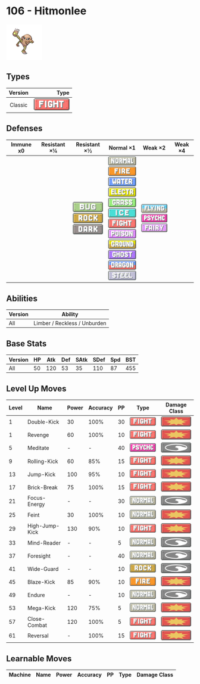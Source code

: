 # 106 - Hitmonlee

![hitmonlee](../img/pokemon/106.png)

## Types

| Version | Type                                   |
| :-----: | -------------------------------------: |
| Classic | ![fighting](../img/types/fighting.png) |

## Defenses

| Immune x0 | Resistant ×¼ | Resistant ×½                                                                                       | Normal ×1                                                                                                                                                                                                                                                                                                                                                                                                                                                             | Weak ×2                                                                                                          | Weak ×4 |
| --------- | ------------ | -------------------------------------------------------------------------------------------------- | --------------------------------------------------------------------------------------------------------------------------------------------------------------------------------------------------------------------------------------------------------------------------------------------------------------------------------------------------------------------------------------------------------------------------------------------------------------------- | ---------------------------------------------------------------------------------------------------------------- | ------- |
|           |              | ![bug](../img/types/bug.png)<br/>![rock](../img/types/rock.png)<br/>![dark](../img/types/dark.png) | ![normal](../img/types/normal.png)<br/>![fire](../img/types/fire.png)<br/>![water](../img/types/water.png)<br/>![electric](../img/types/electric.png)<br/>![grass](../img/types/grass.png)<br/>![ice](../img/types/ice.png)<br/>![fighting](../img/types/fighting.png)<br/>![poison](../img/types/poison.png)<br/>![ground](../img/types/ground.png)<br/>![ghost](../img/types/ghost.png)<br/>![dragon](../img/types/dragon.png)<br/>![steel](../img/types/steel.png) | ![flying](../img/types/flying.png)<br/>![psychic](../img/types/psychic.png)<br/>![fairy](../img/types/fairy.png) |         |

## Abilities

| Version | Ability                      |
| ------- | ---------------------------- |
| All     | Limber / Reckless / Unburden |

## Base Stats

| Version | HP | Atk | Def | SAtk | SDef | Spd | BST |
| ------- | -- | --- | --- | ---- | ---- | --- | --- |
| All     | 50 | 120 | 53  | 35   | 110  | 87  | 455 |

## Level Up Moves

| Level | Name           | Power | Accuracy | PP | Type                                   | Damage Class                           |
| ----- | -------------- | ----- | -------- | -- | -------------------------------------- | -------------------------------------- |
| 1     | Double-Kick    | 30    | 100%     | 30 | ![fighting](../img/types/fighting.png) | ![physical](../img/types/physical.png) |
| 1     | Revenge        | 60    | 100%     | 10 | ![fighting](../img/types/fighting.png) | ![physical](../img/types/physical.png) |
| 5     | Meditate       | -     | -        | 40 | ![psychic](../img/types/psychic.png)   | ![status](../img/types/status.png)     |
| 9     | Rolling-Kick   | 60    | 85%      | 15 | ![fighting](../img/types/fighting.png) | ![physical](../img/types/physical.png) |
| 13    | Jump-Kick      | 100   | 95%      | 10 | ![fighting](../img/types/fighting.png) | ![physical](../img/types/physical.png) |
| 17    | Brick-Break    | 75    | 100%     | 15 | ![fighting](../img/types/fighting.png) | ![physical](../img/types/physical.png) |
| 21    | Focus-Energy   | -     | -        | 30 | ![normal](../img/types/normal.png)     | ![status](../img/types/status.png)     |
| 25    | Feint          | 30    | 100%     | 10 | ![normal](../img/types/normal.png)     | ![physical](../img/types/physical.png) |
| 29    | High-Jump-Kick | 130   | 90%      | 10 | ![fighting](../img/types/fighting.png) | ![physical](../img/types/physical.png) |
| 33    | Mind-Reader    | -     | -        | 5  | ![normal](../img/types/normal.png)     | ![status](../img/types/status.png)     |
| 37    | Foresight      | -     | -        | 40 | ![normal](../img/types/normal.png)     | ![status](../img/types/status.png)     |
| 41    | Wide-Guard     | -     | -        | 10 | ![rock](../img/types/rock.png)         | ![status](../img/types/status.png)     |
| 45    | Blaze-Kick     | 85    | 90%      | 10 | ![fire](../img/types/fire.png)         | ![physical](../img/types/physical.png) |
| 49    | Endure         | -     | -        | 10 | ![normal](../img/types/normal.png)     | ![status](../img/types/status.png)     |
| 53    | Mega-Kick      | 120   | 75%      | 5  | ![normal](../img/types/normal.png)     | ![physical](../img/types/physical.png) |
| 57    | Close-Combat   | 120   | 100%     | 5  | ![fighting](../img/types/fighting.png) | ![physical](../img/types/physical.png) |
| 61    | Reversal       | -     | 100%     | 15 | ![fighting](../img/types/fighting.png) | ![physical](../img/types/physical.png) |

## Learnable Moves

| Machine | Name | Power | Accuracy | PP | Type | Damage Class |
| ------- | ---- | ----- | -------- | -- | ---- | ------------ |